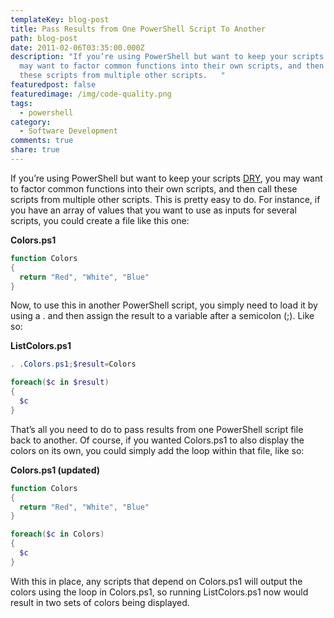```yaml
---
templateKey: blog-post
title: Pass Results from One PowerShell Script To Another
path: blog-post
date: 2011-02-06T03:35:00.000Z
description: "If you’re using PowerShell but want to keep your scripts DRY, you
  may want to factor common functions into their own scripts, and then call
  these scripts from multiple other scripts.   "
featuredpost: false
featuredimage: /img/code-quality.png
tags:
  - powershell
category:
  - Software Development
comments: true
share: true
---
```

If you’re using PowerShell but want to keep your scripts [DRY](https://deviq.com/don-t-repeat-yourself/), you may want to factor common functions into their own scripts, and then call these scripts from multiple other scripts. This is pretty easy to do. For instance, if you have an array of values that you want to use as inputs for several scripts, you could create a file like this one:

**Colors.ps1**

```powershell
function Colors
{
  return "Red", "White", "Blue"
}
```

Now, to use this in another PowerShell script, you simply need to load it by using a . and then assign the result to a variable after a semicolon (;). Like so:

**ListColors.ps1**

```powershell
. .Colors.ps1;$result=Colors

foreach($c in $result)
{
  $c
}
```

That’s all you need to do to pass results from one PowerShell script file back to another. Of course, if you wanted Colors.ps1 to also display the colors on its own, you could simply add the loop within that file, like so:

**Colors.ps1 (updated)**

```powershell
function Colors
{
  return "Red", "White", "Blue"
}

foreach($c in Colors)
{
  $c
}
```

With this in place, any scripts that depend on Colors.ps1 will output the colors using the loop in Colors.ps1, so running ListColors.ps1 now would result in two sets of colors being displayed.
